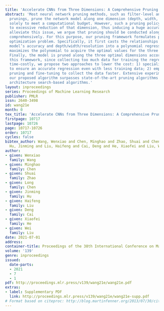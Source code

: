 ```yaml
---
title: 'Accelerate CNNs from Three Dimensions: A Comprehensive Pruning Framework'
abstract: 'Most neural network pruning methods, such as filter-level and layer-level
  prunings, prune the network model along one dimension (depth, width, or resolution)
  solely to meet a computational budget. However, such a pruning policy often leads
  to excessive reduction of that dimension, thus inducing a huge accuracy loss. To
  alleviate this issue, we argue that pruning should be conducted along three dimensions
  comprehensively. For this purpose, our pruning framework formulates pruning as an
  optimization problem. Specifically, it first casts the relationships between a certain
  model’s accuracy and depth/width/resolution into a polynomial regression and then
  maximizes the polynomial to acquire the optimal values for the three dimensions.
  Finally, the model is pruned along the three optimal dimensions accordingly. In
  this framework, since collecting too much data for training the regression is very
  time-costly, we propose two approaches to lower the cost: 1) specializing the polynomial
  to ensure an accurate regression even with less training data; 2) employing iterative
  pruning and fine-tuning to collect the data faster. Extensive experiments show that
  our proposed algorithm surpasses state-of-the-art pruning algorithms and even neural
  architecture search-based algorithms.'
layout: inproceedings
series: Proceedings of Machine Learning Research
publisher: PMLR
issn: 2640-3498
id: wang21e
month: 0
tex_title: 'Accelerate CNNs from Three Dimensions: A Comprehensive Pruning Framework'
firstpage: 10717
lastpage: 10726
page: 10717-10726
order: 10717
cycles: false
bibtex_author: Wang, Wenxiao and Chen, Minghao and Zhao, Shuai and Chen, Long and
  Hu, Jinming and Liu, Haifeng and Cai, Deng and He, Xiaofei and Liu, Wei
author:
- given: Wenxiao
  family: Wang
- given: Minghao
  family: Chen
- given: Shuai
  family: Zhao
- given: Long
  family: Chen
- given: Jinming
  family: Hu
- given: Haifeng
  family: Liu
- given: Deng
  family: Cai
- given: Xiaofei
  family: He
- given: Wei
  family: Liu
date: 2021-07-01
address:
container-title: Proceedings of the 38th International Conference on Machine Learning
volume: '139'
genre: inproceedings
issued:
  date-parts:
  - 2021
  - 7
  - 1
pdf: http://proceedings.mlr.press/v139/wang21e/wang21e.pdf
extras:
- label: Supplementary PDF
  link: http://proceedings.mlr.press/v139/wang21e/wang21e-supp.pdf
# Format based on citeproc: http://blog.martinfenner.org/2013/07/30/citeproc-yaml-for-bibliographies/
---
```

